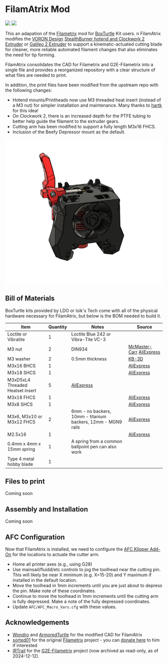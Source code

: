 # FilamAtrix Mod

![](https://raw.githubusercontent.com/thunderkeys/FilamAtrix/refs/heads/main/images/filamatrix-cw2.png)
![](https://raw.githubusercontent.com/thunderkeys/FilamAtrix/refs/heads/main/images/filamatrix-g2e.png)

This an adapation of the [Filametrix](https://github.com/sorted01/Filametrix) mod for [BoxTurtle](https://github.com/ArmoredTurtle/BoxTurtle) Kit users.
n
FilamAtrix modifies the [VORON Design](https://www.vorondesign.com) [StealthBurner hotend and Clockwork 2 Extruder](https://github.com/VoronDesign/Voron-Stealthburner/) or [Galileo 2 Extruder](https://github.com/JaredC01/Galileo2/tree/main/galileo2_extruder) to support a kinematic-actuated cutting blade for cleaner, more reliable automated filament changes that also eliminates the need for tip forming.

FilamAtrix consolidates the CAD for Filametrix and G2E-Filametrix into a single file and provides a reorganized repository with a clear structure of what files are needed to print.  

In addition, the print files have been modified from the upstream repo with the following changes:

- Hotend mounts/Printheads now use M3 threaded heat insert (instead of a M3 nut) for simpler installation and maintenance.  Many thanks to [hartk](https://github.com/hartk1213) for this idea!
- On Clockwork 2, there is an increased depth for the PTFE tubing to better help guide the filament to the extruder gears.
- Cutting arm has been modified to support a fully length M3x16 FHCS.
- Inclusion of the Beefy Depressor mount as the default.

![](https://raw.githubusercontent.com/thunderkeys/FilamAtrix/refs/heads/main/images/m3_heat_insert_hotend.png)

## Bill of Materials
BoxTurtle kits provided by LDO or Isik's Tech come with all of the physical hardware necessary for FilamAtrix, but below is the BOM needed to build it.

 Item    | Quantity | Notes | Source
 ----   | -------- | ------ | -----
Loctite or Vibratite | 1        | Loctite Blue 242 or Vibra-Tite VC-3  |
M3 nut  | 2 | DIN934 | [McMaster-Carr](https://www.mcmaster.com/90591A250/) [AliExpress](https://www.aliexpress.us/item/2255800690659531.html)
M3 washer | 2 | 0.5mm thickness | [KB-3D](https://kb-3d.com/store/inserts-fasteners-adhesives/287-3x6x05mm-shim-ring-washer-pack-of-50-din988-1634423217623.html)
M3x16 BHCS | 1 | | [AliExpress](https://www.aliexpress.us/item/2251832624537980.html)
M3x18 SHCS | 1 | | [AliExpress](https://www.aliexpress.us/item/2251832624557792.html)
M3xD5xL4 Threaded Heatset insert | 5 | [AliExpress](https://www.aliexpress.us/item/2255800046543591.html)
M3x18 FHCS | 1 | | [AliExpress](https://www.aliexpress.us/item/3256804926092900.html)
M3x8 SHCS | 1 | | [AliExpress](https://www.aliexpress.us/item/2251832624557792.html)
M3x6, M3x10 or M3x12 FHCS | 2 | 6mm - no backers, 10mm - titanium backers, 12mm - MGN9 rails | [AliExpress](https://www.aliexpress.us/item/3256804926092900.html)
M2.5x16 | 1 |  | [AliExpress](https://www.aliexpress.us/item/2251832747871730.html)
0.4mm x 4mm x 15mm spring | 1 | A spring from a common ballpoint pen can also work |
Type 4 metal hobby blade | 1 | |

## Files to print
Coming soon

## Assembly and Installation
Coming soon

## AFC Configuration

Now that FilamAtrix is installed, we need to configure the [AFC Klipper Add-On](https://github.com/ArmoredTurtle/AFC-Klipper-Add-On) for the locations to actuate the cutter arm.

- Home all printer axes (e.g., using G28)
- Use mainsail/fluidd/etc controls to jog the toolhead near the cutting pin.  This will likely be near X minimum (e.g. X=15-20) and Y maximum if installed in the default location.
- Move the toolhead in 1mm increments until you are just about to depress the pin.  Make note of these coordinates.
- Continue to move the toolhead in 1mm increments until the cutting arm is fully depressed. Make a note of the fully depressed coordinates.
- Update ``AFC/AFC_Macro_Vars.cfg`` with these values.


## Acknowledgements
- [Wondro](https://github.com/Wondro) and [ArmoredTurtle](https://github.com/ArmoredTurtle/) for the modified CAD for FilamAtrix
- [sorted01](https://github.com/sorted01) for the original [Filametrix](https://github.com/sorted01/Filametrix) project - you can [donate here](https://www.paypal.com/paypalme/sorted01) to him if interested
- [IRTrail](https://github.com/IRTrail) for the [G2E-Filametrix](https://github.com/IRTrail/G2E-Filametrix) project (now archived as read-only, as of 2024-12-12).
